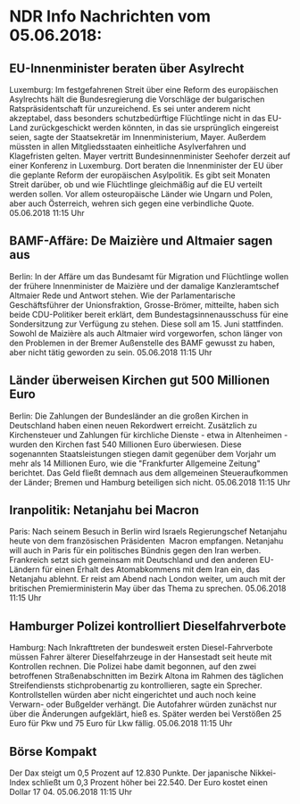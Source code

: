# NDR Info Nachrichten vom 05.06.2018:


## EU-Innenminister beraten über Asylrecht
Luxemburg: Im festgefahrenen Streit über eine Reform des europäischen Asylrechts hält die Bundesregierung die Vorschläge der bulgarischen Ratspräsidentschaft für unzureichend. Es sei unter anderem nicht akzeptabel, dass besonders schutzbedürftige Flüchtlinge nicht in das EU-Land zurückgeschickt werden könnten, in das sie ursprünglich eingereist seien, sagte der Staatsekretär im Innenministerium, Mayer. Außerdem müssten in allen Mitgliedsstaaten einheitliche Asylverfahren und Klagefristen gelten. Mayer vertritt Bundesinnenminister Seehofer derzeit auf einer Konferenz in Luxemburg. Dort beraten die Innenminister der EU über die geplante Reform der europäischen Asylpolitik. Es gibt seit Monaten Streit darüber, ob und wie Flüchtlinge gleichmäßig auf die EU verteilt werden sollen. Vor allem osteuropäische Länder wie Ungarn und Polen, aber auch Österreich, wehren sich gegen eine verbindliche Quote. 05.06.2018 11:15 Uhr 

## BAMF-Affäre: De Maizière und Altmaier sagen aus
Berlin: In der Affäre um das Bundesamt für Migration und Flüchtlinge wollen der frühere Innenminister de Maizière und der damalige Kanzleramtschef Altmaier Rede und Antwort stehen. Wie der Parlamentarische Geschäftsführer der Unionsfraktion, Grosse-Brömer, mitteilte, haben sich beide CDU-Politiker bereit erklärt, dem Bundestagsinnenausschuss für eine Sondersitzung zur Verfügung zu stehen. Diese soll am 15. Juni stattfinden. Sowohl de Maizière als auch Altmaier wird vorgeworfen, schon länger von den Problemen in der Bremer Außenstelle des BAMF gewusst zu haben, aber nicht tätig geworden zu sein. 05.06.2018 11:15 Uhr 

## Länder überweisen Kirchen gut 500 Millionen Euro
Berlin: Die Zahlungen der Bundesländer an die großen Kirchen in Deutschland haben einen neuen Rekordwert erreicht. Zusätzlich zu Kirchensteuer und Zahlungen für kirchliche Dienste - etwa in Altenheimen - wurden den Kirchen fast 540 Millionen Euro überwiesen. Diese sogenannten Staatsleistungen stiegen damit gegenüber dem Vorjahr um mehr als 14 Millionen Euro, wie die "Frankfurter Allgemeine Zeitung" berichtet. Das Geld fließt demnach aus dem allgemeinen Steueraufkommen der Länder; Bremen und Hamburg beteiligen sich nicht. 05.06.2018 11:15 Uhr 

## Iranpolitik: Netanjahu bei Macron
Paris: Nach seinem Besuch in Berlin wird Israels Regierungschef Netanjahu heute von dem französischen Präsidenten  Macron empfangen. Netanjahu will auch in Paris für ein politisches Bündnis gegen den Iran werben. Frankreich setzt sich gemeinsam mit Deutschland und den anderen EU-Ländern für einen Erhalt des Atomabkommens mit dem Iran ein, das Netanjahu ablehnt. Er reist am Abend nach London weiter, um auch mit der britischen Premierministerin May über das Thema zu sprechen. 05.06.2018 11:15 Uhr 

## Hamburger Polizei kontrolliert Dieselfahrverbote
Hamburg: Nach Inkrafttreten der bundesweit ersten Diesel-Fahrverbote müssen Fahrer älterer Dieselfahrzeuge in der Hansestadt seit heute mit Kontrollen rechnen. Die Polizei habe damit begonnen, auf den zwei betroffenen Straßenabschnitten im Bezirk Altona im Rahmen des täglichen Streifendiensts stichprobenartig zu kontrollieren, sagte ein Sprecher. Kontrollstellen würden aber nicht eingerichtet und auch noch keine Verwarn- oder Bußgelder verhängt. Die Autofahrer würden zunächst nur über die Änderungen aufgeklärt, hieß es. Später werden bei Verstößen 25 Euro für Pkw und 75 Euro für Lkw fällig. 05.06.2018 11:15 Uhr 

## Börse Kompakt
Der Dax steigt um 0,5 Prozent auf 12.830  Punkte. Der japanische Nikkei-Index schließt um 0,3 Prozent höher bei 22.540. Der Euro kostet einen Dollar 17 04. 05.06.2018 11:15 Uhr 
